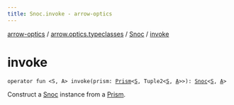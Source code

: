 ```yaml
---
title: Snoc.invoke - arrow-optics
---
```


[arrow-optics](../../index.html) / [arrow.optics.typeclasses](../index.html) / [Snoc](index.html) / [invoke](./invoke.html)

# invoke

`operator fun <S, A> invoke(prism: `[`Prism`](../../arrow.optics/-prism.html)`<`[`S`](invoke.html#S)`, Tuple2<`[`S`](invoke.html#S)`, `[`A`](invoke.html#A)`>>): `[`Snoc`](index.html)`<`[`S`](invoke.html#S)`, `[`A`](invoke.html#A)`>`

Construct a [Snoc](index.html) instance from a [Prism](../../arrow.optics/-prism.html).

